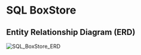 # SQL BoxStore


## Entity Relationship Diagram (ERD)
![SQL_BoxStore_ERD](https://github.com/user-attachments/assets/7f1f3bd3-b0e1-476b-bedf-f2fefbf05138)
